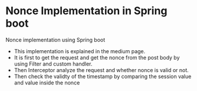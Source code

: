 # Nonce Implementation in Spring boot
Nonce implementation using Spring boot
- This implementation is explained in the medium page.
- It is first to get the request and get the nonce from the post body by using Filter and custom handler.
- Then Interceptor analyze the request and whether nonce is valid or not. 
- Then check the validty of the timestamp by comparing the session value and value inside the nonce
